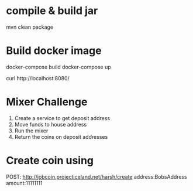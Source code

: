 compile & build jar
===================
mvn clean package

Build docker image
===================
docker-compose build
docker-compose up

curl http://localhost:8080/

Mixer Challenge
===============
1. Create a service to get deposit address
2. Move funds to house address
3. Run the mixer
4. Return the coins on deposit addresses



Create coin using
=================
POST: http://jobcoin.projecticeland.net/harsh/create
address:BobsAddress
amount:11111111
